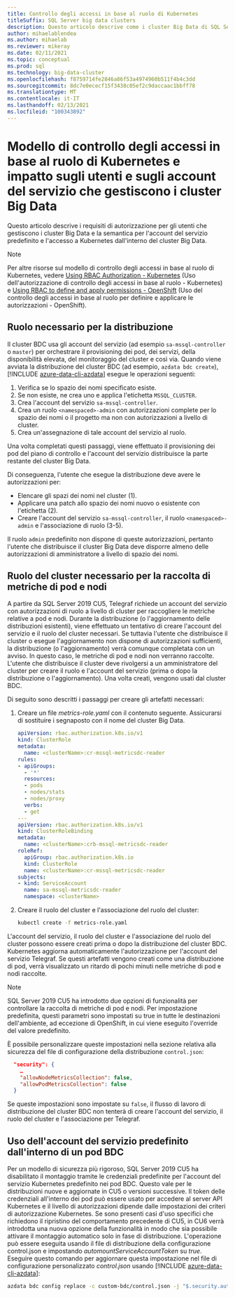 ```yaml
---
title: Controllo degli accessi in base al ruolo di Kubernetes
titleSuffix: SQL Server big data clusters
description: Questo articolo descrive come i cluster Big Data di SQL Server usano il controllo degli accessi in base al ruolo con Kubernetes.
author: mihaelablendea
ms.author: mihaelab
ms.reviewer: mikeray
ms.date: 02/11/2021
ms.topic: conceptual
ms.prod: sql
ms.technology: big-data-cluster
ms.openlocfilehash: f8759714fe2846a86f53a4974960b511f4b4c3dd
ms.sourcegitcommit: 8dc7e0ececf15f3438c05ef2c9daccaac1bbff78
ms.translationtype: MT
ms.contentlocale: it-IT
ms.lasthandoff: 02/13/2021
ms.locfileid: "100343892"
---
```

# <a name="kubernetes-rbac-model--impact-on-users-and-service-accounts-managing-bdc"></a>Modello di controllo degli accessi in base al ruolo di Kubernetes e impatto sugli utenti e sugli account del servizio che gestiscono i cluster Big Data

Questo articolo descrive i requisiti di autorizzazione per gli utenti che gestiscono i cluster Big Data e la semantica per l'account del servizio predefinito e l'accesso a Kubernetes dall'interno del cluster Big Data.

> [!NOTE]
> Per altre risorse sul modello di controllo degli accessi in base al ruolo di Kubernetes, vedere [Using RBAC Authorization - Kubernetes](https://kubernetes.io/docs/reference/access-authn-authz/rbac/) (Uso dell'autorizzazione di controllo degli accessi in base al ruolo - Kubernetes) e [Using RBAC to define and apply permissions - OpenShift](https://docs.openshift.com/container-platform/4.4/authentication/using-rbac.html) (Uso del controllo degli accessi in base al ruolo per definire e applicare le autorizzazioni - OpenShift).

## <a name="role-required-for-deployment"></a>Ruolo necessario per la distribuzione

Il cluster BDC usa gli account del servizio (ad esempio `sa-mssql-controller` o `master`) per orchestrare il provisioning dei pod, dei servizi, della disponibilità elevata, del monitoraggio del cluster e così via. Quando viene avviata la distribuzione del cluster BDC (ad esempio, `azdata bdc create`), [!INCLUDE [azure-data-cli-azdata](../includes/azure-data-cli-azdata.md)] esegue le operazioni seguenti:

1. Verifica se lo spazio dei nomi specificato esiste.
2. Se non esiste, ne crea uno e applica l'etichetta `MSSQL_CLUSTER`.
3. Crea l'account del servizio `sa-mssql-controller`.
4. Crea un ruolo `<namespaced>-admin` con autorizzazioni complete per lo spazio dei nomi o il progetto ma non con autorizzazioni a livello di cluster.
5. Crea un'assegnazione di tale account del servizio al ruolo.

Una volta completati questi passaggi, viene effettuato il provisioning dei pod del piano di controllo e l'account del servizio distribuisce la parte restante del cluster Big Data.  

Di conseguenza, l'utente che esegue la distribuzione deve avere le autorizzazioni per:

- Elencare gli spazi dei nomi nel cluster (1).
- Applicare una patch allo spazio dei nomi nuovo o esistente con l'etichetta (2).
- Creare l'account del servizio `sa-mssql-controller`, il ruolo `<namespaced>-admin` e l'associazione di ruolo (3-5).

Il ruolo `admin` predefinito non dispone di queste autorizzazioni, pertanto l'utente che distribuisce il cluster Big Data deve disporre almeno delle autorizzazioni di amministratore a livello di spazio dei nomi.

## <a name="cluster-role-required-for-pods-and-nodes-metrics-collection"></a>Ruolo del cluster necessario per la raccolta di metriche di pod e nodi

A partire da SQL Server 2019 CU5, Telegraf richiede un account del servizio con autorizzazioni di ruolo a livello di cluster per raccogliere le metriche relative a pod e nodi. Durante la distribuzione (o l'aggiornamento delle distribuzioni esistenti), viene effettuato un tentativo di creare l'account del servizio e il ruolo del cluster necessari. Se tuttavia l'utente che distribuisce il cluster o esegue l'aggiornamento non dispone di autorizzazioni sufficienti, la distribuzione (o l'aggiornamento) verrà comunque completata con un avviso. In questo caso, le metriche di pod e nodi non verranno raccolte. L'utente che distribuisce il cluster deve rivolgersi a un amministratore del cluster per creare il ruolo e l'account del servizio (prima o dopo la distribuzione o l'aggiornamento). Una volta creati, vengono usati dal cluster BDC. 

Di seguito sono descritti i passaggi per creare gli artefatti necessari:

1. Creare un file *metrics-role.yaml* con il contenuto seguente. Assicurarsi di sostituire i segnaposto *<clusterName>* con il nome del cluster Big Data.

   ```yaml
   apiVersion: rbac.authorization.k8s.io/v1
   kind: ClusterRole
   metadata:
     name: <clusterName>:cr-mssql-metricsdc-reader
   rules:
   - apiGroups:
     - '*'
     resources:
     - pods
     - nodes/stats
     - nodes/proxy
     verbs:
     - get
   ---
   apiVersion: rbac.authorization.k8s.io/v1
   kind: ClusterRoleBinding
   metadata:
     name: <clusterName>:crb-mssql-metricsdc-reader
   roleRef:
     apiGroup: rbac.authorization.k8s.io
     kind: ClusterRole
     name: <clusterName>:cr-mssql-metricsdc-reader
   subjects:
   - kind: ServiceAccount
     name: sa-mssql-metricsdc-reader
     namespace: <clusterName>
   ```

2. Creare il ruolo del cluster e l'associazione del ruolo del cluster:

   ```bash
   kubectl create -f metrics-role.yaml
   ```

L'account del servizio, il ruolo del cluster e l'associazione del ruolo del cluster possono essere creati prima o dopo la distribuzione del cluster BDC. Kubernetes aggiorna automaticamente l'autorizzazione per l'account del servizio Telegraf. Se questi artefatti vengono creati come una distribuzione di pod, verrà visualizzato un ritardo di pochi minuti nelle metriche di pod e nodi raccolte.

> [!NOTE]
> SQL Server 2019 CU5 ha introdotto due opzioni di funzionalità per controllare la raccolta di metriche di pod e nodi. Per impostazione predefinita, questi parametri sono impostati su true in tutte le destinazioni dell'ambiente, ad eccezione di OpenShift, in cui viene eseguito l'override del valore predefinito. 

È possibile personalizzare queste impostazioni nella sezione relativa alla sicurezza del file di configurazione della distribuzione `control.json`:

```json
  "security": {
    …
    "allowNodeMetricsCollection": false,
    "allowPodMetricsCollection": false
  }
```

Se queste impostazioni sono impostate su `false`, il flusso di lavoro di distribuzione del cluster BDC non tenterà di creare l'account del servizio, il ruolo del cluster e l'associazione per Telegraf.

## <a name="default-service-account-usage-from-within-a-bdc-pod"></a>Uso dell'account del servizio predefinito dall'interno di un pod BDC

Per un modello di sicurezza più rigoroso, SQL Server 2019 CU5 ha disabilitato il montaggio tramite le credenziali predefinite per l'account del servizio Kubernetes predefinito nei pod BDC. Questo vale per le distribuzioni nuove e aggiornate in CU5 o versioni successive.
Il token delle credenziali all'interno dei pod può essere usato per accedere al server API Kubernetes e il livello di autorizzazioni dipende dalle impostazioni dei criteri di autorizzazione Kubernetes. Se sono presenti casi d'uso specifici che richiedono il ripristino del comportamento precedente di CU5, in CU6 verrà introdotta una nuova opzione della funzionalità in modo che sia possibile attivare il montaggio automatico solo in fase di distribuzione. L'operazione può essere eseguita usando il file di distribuzione della configurazione control.json e impostando *automountServiceAccountToken* su *true*. Eseguire questo comando per aggiornare questa impostazione nel file di configurazione personalizzato *control.json* usando [!INCLUDE [azure-data-cli-azdata](../includes/azure-data-cli-azdata.md)]: 

``` bash
azdata bdc config replace -c custom-bdc/control.json -j "$.security.automountServiceAccountToken=true"
```
